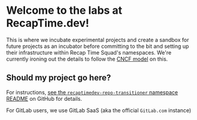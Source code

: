 # Welcome to the labs at RecapTime.dev!

This is where we incubate experimental projects and create a sandbox for future projects as an incubator before
committing to the bit and setting up their infrastructure within Recap Time Squad's namespaces. We're currently
ironing out the details to follow the [CNCF model][cncf] on this.

## Should my project go here?

For instructions, [see the `recaptimedev-repo-transitioner` namespace README][repo-transitioner] on GitHub for details.

For GitLab users, we use GitLab SaaS (aka the official `GitLab.com` instance)

[cncf]: https://github.com/cncf/toc/blob/main/process/project_proposals.md
[repo-transitioner]: https://github.com/recaptimedev-repo-transitioner/.github/blob/main/profile/README.md
